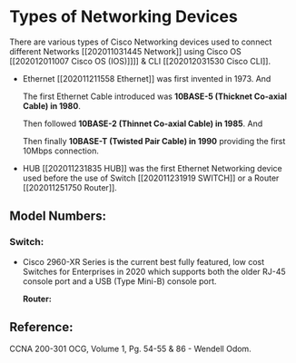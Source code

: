 # Types of Networking Devices

There are various types of Cisco Networking devices used to connect different Networks \[\[202011031445 Network\]\] using Cisco OS \[\[202012011007 Cisco OS \(IOS\)\]\]\]\] & CLI \[\[202012031530 Cisco CLI\]\].

* Ethernet \[\[202011211558 Ethernet\]\] was first invented in 1973. And 

  The first Ethernet Cable introduced was **10BASE-5 \(Thicknet Co-axial Cable\) in 1980**. 

  Then followed **10BASE-2 \(Thinnet Co-axial Cable\) in 1985**. And 

  Then finally **10BASE-T \(Twisted Pair Cable\) in 1990** providing the first 10Mbps connection.

* HUB \[\[202011231835 HUB\]\] was the first Ethernet Networking device used before the use of Switch \[\[202011231919 SWITCH\]\] or a Router \[\[202011251750 Router\]\]. 

## Model Numbers:

### Switch:

* Cisco 2960-XR Series is the current best fully featured, low cost Switches for Enterprises in 2020 which supports both the older RJ-45 console port and a USB \(Type Mini-B\) console port.

  **Router:**

## Reference:

CCNA 200-301 OCG, Volume 1, Pg. 54-55 & 86 - Wendell Odom.

